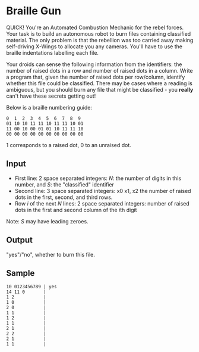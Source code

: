# Braille Gun

QUICK! You're an Automated Combustion Mechanic for the rebel forces. Your task is to build an autonomous robot to burn files containing classified material. The only problem is that the rebellion was too carried away making self-driving X-Wings to allocate you any cameras. You'll have to use the braille indentations labelling each file.

Your droids can sense the following information from the identifiers: the number of raised dots in a row and number of raised dots in a column. Write a program that, given the number of raised dots per row/column, identify whether this file could be classified. There may be cases where a reading is ambiguous, but you should burn any file that might be classified - you **really** can't have these secrets getting out! 

Below is a braille numbering guide:

```
0  1  2  3  4  5  6  7  8  9
01 10 10 11 11 10 11 11 10 01
11 00 10 00 01 01 10 11 11 10
00 00 00 00 00 00 00 00 00 00
```

1 corresponds to a raised dot, 0 to an unraised dot.

## Input
 - First line: 2 space separated integers: *N*: the number of digits in this number, and *S*: the "classified" identifier
 - Second line: 3 space separated integers: x0 x1, x2 the number of raised dots in the first, second, and third rows.
 - Row *i* of the next *N* lines: 2 space separated integers: number of raised dots in the first and second column of the *i*th digit

Note: *S* may have leading zeroes.

## Output

"yes"/"no", whether to burn this file.

## Sample
```
10 0123456789 | yes
14 11 0       |
1 2           |
1 0           |
2 0           |
1 1           |
1 2           |
1 1           |
2 1           |
2 2           |
2 1           |
1 1           |
```

